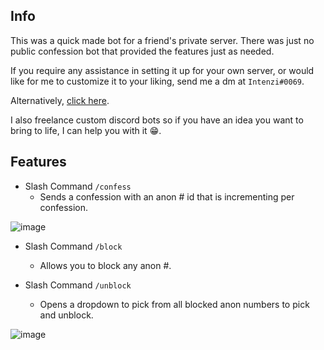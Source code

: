 ## Info

This was a quick made bot for a friend's private server.
There was just no public confession bot that provided the features just as needed.

If you require any assistance in setting it up for your own server, or would like for me to customize it to your liking, send me a dm at `Intenzi#0069`.

Alternatively, [click here](https://discord.com/users/296937641121939456/).

I also freelance custom discord bots so if you have an idea you want to bring to life, I can help you with it 😁.

## Features

- Slash Command `/confess`
    - Sends a confession with an anon # id that is incrementing per confession.
    
![image](https://user-images.githubusercontent.com/62426443/168413935-7aa9ebb0-53bd-4ccf-ab1d-b152fafa6bd8.png)


- Slash Command `/block`
    - Allows you to block any anon #.

- Slash Command `/unblock`
    - Opens a dropdown to pick from all blocked anon numbers to pick and unblock.

![image](https://user-images.githubusercontent.com/62426443/168413903-19c57b80-39c5-4a30-881e-e10a9553881f.png)
